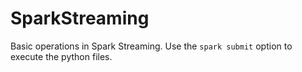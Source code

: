 # SparkStreaming

Basic operations in Spark Streaming. Use the `spark submit` option to execute the python files.

